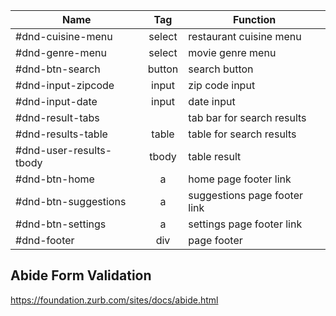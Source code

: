 | Name                | Tag   | Function                |
|--------------------|:------:|-------------------------|
| #dnd-cuisine-menu  | select | restaurant cuisine menu |
| #dnd-genre-menu  | select | movie genre menu |
| #dnd-btn-search | button |search button|
| #dnd-input-zipcode | input |zip code input|
| #dnd-input-date | input | date input |
| #dnd-result-tabs || tab bar for search results |
| #dnd-results-table | table | table for search results |
| #dnd-user-results-tbody | tbody | table result |
| #dnd-btn-home |a| home page footer link |
| #dnd-btn-suggestions |a| suggestions page footer link |
| #dnd-btn-settings |a| settings page footer link |
| #dnd-footer |div| page footer |

## Abide Form Validation
https://foundation.zurb.com/sites/docs/abide.html
